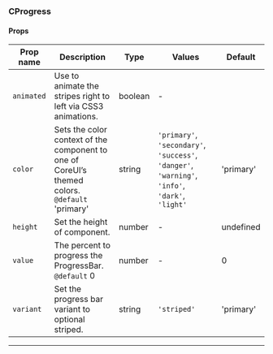 ### CProgress

#### Props

| Prop name             | Description                                                                                        | Type    | Values                                                                                          | Default   |
| --------------------- | -------------------------------------------------------------------------------------------------- | ------- | ----------------------------------------------------------------------------------------------- | --------- |
| <code>animated</code> | Use to animate the stripes right to left via CSS3 animations.                                      | boolean | -                                                                                               |           |
| <code>color</code>    | Sets the color context of the component to one of CoreUI’s themed colors.<br/>`@default` 'primary' | string  | `'primary'`, `'secondary'`, `'success'`, `'danger'`, `'warning'`, `'info'`, `'dark'`, `'light'` | 'primary' |
| <code>height</code>   | Set the height of component.                                                                       | number  | -                                                                                               | undefined |
| <code>value</code>    | The percent to progress the ProgressBar.<br/>`@default` 0                                          | number  | -                                                                                               | 0         |
| <code>variant</code>  | Set the progress bar variant to optional striped.                                                  | string  | `'striped'`                                                                                     | 'primary' |

---
